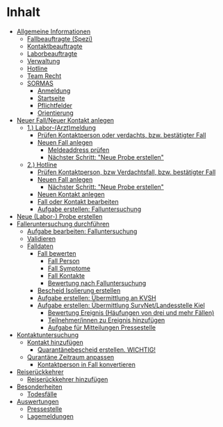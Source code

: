 # Inhalt

<ul>
  <li><a href="chapter_1.md">Allgemeine Informationen</a>
    <ul>
      <li><a href="chapter_1.md#fallbeauftragte-spezi">Fallbeauftragte (Spezi)</a>
      </li>
      <li><a href="#H5854882">Kontaktbeauftragte</a>
      </li>
      <li><a href="#H6882786">Laborbeauftragte</a>
      </li>
      <li><a href="#H48341">Verwaltung</a>
      </li>
      <li><a href="#H3854785">Hotline</a>
      </li>
      <li><a href="#H7604821">Team Recht</a>
      </li>
      <li><a href="#H2236164">SORMAS</a>
        <ul>
          <li><a href="#H5783797">Anmeldung</a>
          </li>
          <li><a href="#H3928266">Startseite</a>
          </li>
          <li><a href="#H2625771">Pflichtfelder</a>
          </li>
          <li><a href="#H5573818">Orientierung</a>
          </li>
        </ul>
      </li>
    </ul>
  </li>
  <li><a href="#02">Neuer Fall/Neuer Kontakt anlegen</a>
    <ul>
      <li><a href="#H5636879">1.) Labor-(Arzt)meldung</a>
        <ul>
          <li><a href="#H5212375">Prüfen Kontaktperson oder verdachts, bzw. bestätigter Fall</a>
          </li>
          <li><a href="#H4477644">Neuen Fall anlegen</a>
            <ul>
              <li><a href="#H3495964">Meldeaddress prüfen</a>
              </li>
              <li><a href="#H7010664">Nächster Schritt: "Neue Probe erstellen"</a>
              </li>
            </ul>
          </li>
        </ul>
      </li>
      <li><a href="#H2497832">2.) Hotline</a>
        <ul>
          <li><a href="#H1571287">Prüfen Kontaktperson, bzw Verdachtsfall, bzw. bestätigter Fall</a>
          </li>
          <li><a href="#H7495394">Neuen Fall anlegen</a>
            <ul>
              <li><a href="#H7458691">Nächster Schritt: "Neue Probe erstellen"</a>
              </li>
            </ul>
          </li>
          <li><a href="#H3834498">Neuen Kontakt anlegen</a>
          </li>
          <li><a href="#H3517503">Fall oder Kontakt bearbeiten</a>
          </li>
          <li><a href="#H1470203">Aufgabe erstellen: Falluntersuchung</a>
          </li>
        </ul>
      </li>
    </ul>
  </li>

  <li><a href="#03">Neue (Labor-) Probe erstellen</a></li>

  <li><a href="#04">Falleruntersuchung durchführen</a>
    <ul>
      <li><a href="#H3814761">Aufgabe bearbeiten: Falluntersuchung</a>
      </li>
      <li><a href="#H2200429">Validieren</a>
      </li>
      <li><a href="#H8631455">Falldaten</a>
        <ul>
          <li><a href="#H3993454">Fall bewerten</a>
            <ul>
              <li><a href="#H6924209">Fall Person</a>
              </li>
              <li><a href="#H5637489">Fall Symptome</a>
              </li>
              <li><a href="#H1300825">Fall Kontakte</a>
              </li>
              <li><a href="#H9834328">Bewertung nach Falluntersuchung</a>
              </li>
            </ul>
          </li>
          <li><a href="#H8740922">Bescheid Isolierung erstellen</a>
          </li>
          <li><a href="#H5261911">Aufgabe erstellen: Übermittlung an KVSH</a>
          </li>
          <li><a href="#H4652735">Aufgabe erstellen: Übermittlung SurvNet/Landesstelle Kiel</a>
            <ul>
              <li><a href="#H2268847">Bewertung Ereignis (Häufungen von drei und mehr Fällen)</a>
              </li>
              <li><a href="#H6354213">Teilnehmer/innen zu Ereignis hinzufügen</a>
              </li>
              <li><a href="#H5381301">Aufgabe für Mitteilungen Pressestelle</a>
              </li>
            </ul>
          </li>
        </ul>
      </li>
    </ul>
  </li>

  <li><a href="#05">Kontaktuntersuchung</a>
    <ul>
      <li><a href="#H7133528">Kontakt hinzufügen</a>
        <ul>
          <li><a href="#H9951656">Quarantänebescheid erstellen. WICHTIG!</a>
          </li>
        </ul>
      </li>
      <li><a href="#H9238178">Qurantäne Zeitraum anpassen</a>
        <ul>
          <li><a href="#H7393228">Kontaktperson in Fall konvertieren</a>
          </li>
        </ul>
      </li>
    </ul>
  </li>

  <li><a href="#06">Reiserückkehrer</a>
    <ul>
      <li><a href="#H1233272">Reiserückkehrer hinzufügen</a>
      </li>
    </ul>
  </li>

  <li><a href="#07">Besonderheiten</a>
    <ul>
      <li><a href="#H581548">Todesfälle</a>
      </li>
    </ul>
  </li>

  <li><a href="#08">Auswertungen</a>
    <ul>
      <li><a href="#H3083038">Pressestelle</a>
      </li>
      <li><a href="#H1280826">Lagemeldungen</a>
      </li>
    </ul>
  </li>

</ul>

<!--

<ol class="numeric-decimals">
<li>
<a href="#/report/chapter_1.md">Introduction</a>
<li>
<a href="#/report/chapter_2.md">Transmission Risk</a>
<ol>

<li>
<a href="#/report/chapter_2.md?id=_21-school-opening">School opening</a></li>
<li><a href="#/report/chapter_2?id=_22-are-children-less-likely-to-be-infected-than-adults">Are children less likely to be infected than adults?</a></li>
<li><a href="#/report/chapter_2?id=_23-how-sick-do-children-get">How sick do children get?</a>

</li><li>
<a href="#/report/chapter_2?id=_24-can-schools-trigger-new-outbreaks">
    Can schools trigger new outbreaks?
</a>

</li><li>
<a href="#/report/chapter_2?id=_25-how-much-difference-does-delaying-school-re-opening-make-to-the-chance-of-a-child-getting-sick">
    How much difference does delaying school re-opening make to the chance of a child getting sick?
</a>

</li><li>
<a href="#/report/chapter_2?id=_26-what-happens-if-a-school-has-new-cases-of-covid-19">
    What happens if a school has new cases of COVID-19?
</a>

</li><li>
<a href="#/report/chapter_2?id=_27-what-is-the-risk-to-school-staff-parents-and-household-contacts">
    What is the risk to school staff, parents and household contacts?
</a>

</li>
    </ol>
</li><li>
<a href="#/report/chapter_3.md">
    Education Risk
</a>
<ol>
        <li>
<a href="#/report/chapter_3?id=_31-schools-in-deprived-areas">
    Schools in deprived areas
</a>

</li><li>
<a href="#/report/chapter_3?id=_32-access-to-facilities">
    Access to facilities
</a>

</li>
    </ol>
</li><li>
<a href="#/report/chapter_4.md">
    Infection Control in Schools and Communities
</a>
<ol>
        <li>
<a href="#/report/chapter_4?id=_41-schools">
    Schools
</a>

</li><li>
<a href="#/report/chapter_4?id=_42-community">
    Community
</a>

</li>
    </ol>
</li><li>
<a href="#/report/chapter_5.md">
    How to Plan for Opening Schools Safely and With Optimal Educational Support?
</a>
<ol>
        <li>
<a href="#/report/chapter_5?id=_51-a-risk-assessment">
    A risk assessment
</a>

</li><li>
<a href="#/report/chapter_5?id=_52-are-local-infections-low-enough">
    Are local infections low enough?
</a>

</li><li>
<a href="#/report/chapter_5?id=_53-hygiene-and-personal-protection">
    Hygiene and personal protection
</a>

</li><li>
<a href="#/report/chapter_5?id=_54-find-cases-test-trace-isolate">
    Find cases, test, trace, isolate.
</a>

</li>
    </ol>
</li><li>
<a href="#/report/chapter_6.md">
    Preserving Education in the Summer and If Schools Stay Closed
</a>
<ol>
        <li>
<a href="#/report/chapter_6?id=_61-wifi-and-online-education">
    Wifi and online education
</a>

</li><li>
<a href="#/report/chapter_6?id=_62-summer-camps-and-open-air-education">
    Summer camps and open-air education
</a>

</li><li>
<a href="#/report/chapter_6?id=_63-hidden-hunger">
    Hidden hunger
</a>

</li><li>
<a href="#/report/chapter_6?id=_64-who-check-lists">
    WHO Check Lists
</a>

</li>
    </ol>
</li><li class="none">
<a href="#/report/chapter_7.md">
    Appendix
</a>
<ol>
        <li class="none">
<a href="#/report/chapter_7?id=_1-national-education-union-criteria-for-schools-re-opening">
    National Education Union Criteria for Schools Re-opening
</a>

</li><li class="none">
<a href="#/report/chapter_7?id=_2-uncertainty-levels-for-the-risk-of-contagion">
    Uncertainty levels for the risk of contagion
</a>

</li><li class="none">
<a href="#/report/chapter_7?id=_3-who-checklists">
    WHO Checklists
</a>
</li>
    </ol>

</li>

-->
